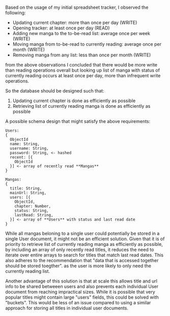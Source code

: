 Based on the usage of my initial spreadsheet tracker, I observed the following:
* Updating current chapter: more than once per day (WRITE)
* Opening tracker: at least once per day (READ)
* Adding new manga to the to-be-read list: average once per week (WRITE)
* Moving manga from to-be-read to currently reading: average once per month (WRITE)
* Removing manga from any list: less than once per month (WRITE)

from the above observations I concluded that there would be more write than reading operations overall but looking up list of manga with status of currently reading occurs at least once per day, more than infrequent write operations. 

So the database should be designed such that:
1. Updating current chapter is done as efficiently as possible
2. Retrieving list of currently reading manga is done as efficiently as possible

A possible schema design that might satisfy the above requirements:

```
Users: 
{
  ObjectId
  name: String,
  username: String,
  password: String, <- hashed
  recent: [{
    ObjectId
  }] <- array of recently read **Mangas** 
}

Mangas:
{
  title: String,
  mainUrl: String,
  users: [{
    ObjectId,
    chapter: Number,
    status: String, 
    lastRead: String,
  }] <- array of **Users** with status and last read date
} 
```

While all mangas beloning to a single user could potentially be stored in a single User document, it might not be an efficient solution. Given that it is of priority to retrieve list of currently reading manga as efficiently as possible, by including an array of only recently read titles, it reduces the need to iterate over entire arrays to search for titles that match last read dates. This also adheres to the recommendation that "data that is accessed together should be stored toegther". as the user is more likely to only need the currently reading list. 

Another advantage of this solution is that at scale this allows title and url info to be shared betweeen users and also prevents each individual User document from reaching impractical sizes. While it is possible that very popular titles might contain large "users" fields, this could be solved with "buckets". This would be less of an issue compared to using a similar approach for storing all titles in individual user documents. 